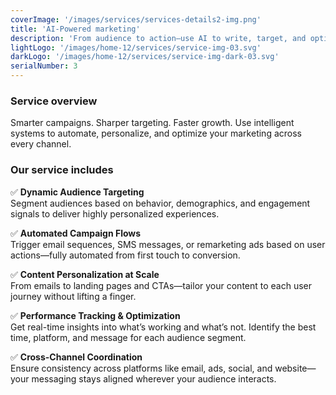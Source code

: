 ```yaml
---
coverImage: '/images/services/services-details2-img.png'
title: 'AI-Powered marketing'
description: 'From audience to action—use AI to write, target, and optimize your campaigns on autopilot.'
lightLogo: '/images/home-12/services/service-img-03.svg'
darkLogo: '/images/home-12/services/service-img-dark-03.svg'
serialNumber: 3
---
```


### Service overview

Smarter campaigns. Sharper targeting. Faster growth.
Use intelligent systems to automate, personalize, and optimize your marketing across every channel.


### Our service includes

✅ **Dynamic Audience Targeting**  
Segment audiences based on behavior, demographics, and engagement signals to deliver highly personalized experiences.

✅ **Automated Campaign Flows**  
Trigger email sequences, SMS messages, or remarketing ads based on user actions—fully automated from first touch to conversion.

✅ **Content Personalization at Scale**  
From emails to landing pages and CTAs—tailor your content to each user journey without lifting a finger.

✅ **Performance Tracking & Optimization**  
Get real-time insights into what’s working and what’s not. Identify the best time, platform, and message for each audience segment.

✅ **Cross-Channel Coordination**  
Ensure consistency across platforms like email, ads, social, and website—your messaging stays aligned wherever your audience interacts.


